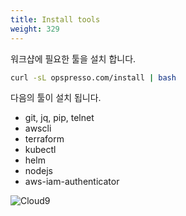```yaml
---
title: Install tools
weight: 329
---
```


워크샵에 필요한 툴을 설치 합니다.

```bash
curl -sL opspresso.com/install | bash
```

다음의 툴이 설치 됩니다.

* git, jq, pip, telnet
* awscli
* terraform
* kubectl
* helm
* nodejs
* aws-iam-authenticator

![Cloud9](../../cloud9/images/install-tools.png)
